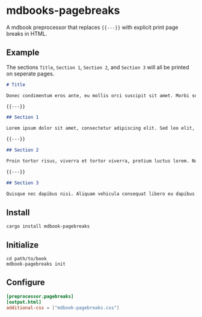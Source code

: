 # mdbooks-pagebreaks

A mdbook preprocessor that replaces `{{---}}` with explicit print page breaks in HTML.

## Example

The sections `Title`, `Section 1`, `Section 2`, and `Section 3` will all be printed on seperate pages.

```markdown
# Title

Donec condimentum eros ante, eu mollis orci suscipit sit amet. Morbi semper mi turpis, eu scelerisque nibh scelerisque id.

{{---}}

## Section 1

Lorem ipsum dolor sit amet, consectetur adipiscing elit. Sed leo elit, interdum nec ante non, malesuada fringilla ligula. Vestibulum bibendum lobortis sapien, nec sodales metus porttitor quis. Vivamus fringilla luctus tincidunt. Pellentesque viverra sagittis euismod.

{{---}}

## Section 2

Proin tortor risus, viverra et tortor viverra, pretium luctus lorem. Nulla facilisi. Etiam vel ipsum quis eros sollicitudin accumsan at eu ipsum. Maecenas sed maximus urna. Phasellus eget neque vel nisl finibus scelerisque sit amet eu nunc.

{{---}}

## Section 3

Quisque nec dapibus nisi. Aliquam vehicula consequat libero eu dapibus. Curabitur nec diam suscipit, fringilla ligula et, suscipit ipsum. Sed sodales eros quis maximus faucibus. Integer sit amet pulvinar nulla.
```

## Install

```shell
cargo install mdbook-pagebreaks
```

## Initialize

```shell
cd path/to/book
mdbook-pagebreaks init
```

## Configure

```toml
[preprocessor.pagebreaks]
[output.html]
additional-css = ["mdbook-pagebreaks.css"]
```
